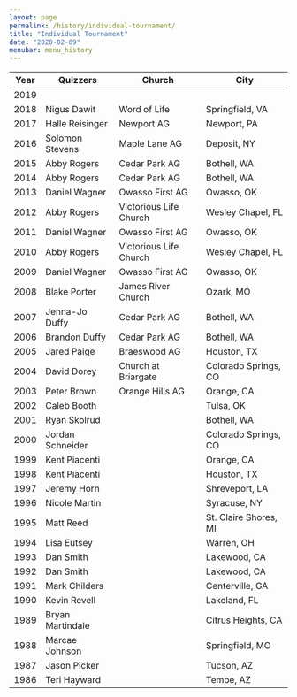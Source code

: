 ```yaml
---
layout: page
permalink: /history/individual-tournament/
title: "Individual Tournament"
date: "2020-02-09"
menubar: menu_history
---
```


| Year | Quizzers         | Church                 | City                  |
|------|------------------|------------------------|-----------------------|
| 2019 |                  |                        |                       |
| 2018 | Nigus Dawit      | Word of Life           | Springfield, VA       |
| 2017 | Halle Reisinger  | Newport AG             | Newport, PA           |
| 2016 | Solomon Stevens  | Maple Lane AG          | Deposit, NY           |
| 2015 | Abby Rogers      | Cedar Park AG          | Bothell, WA           |
| 2014 | Abby Rogers      | Cedar Park AG          | Bothell, WA           |
| 2013 | Daniel Wagner    | Owasso First AG        | Owasso, OK            |
| 2012 | Abby Rogers      | Victorious Life Church | Wesley Chapel, FL     |
| 2011 | Daniel Wagner    | Owasso First AG        | Owasso, OK            |
| 2010 | Abby Rogers      | Victorious Life Church | Wesley Chapel, FL     |
| 2009 | Daniel Wagner    | Owasso First AG        | Owasso, OK            |
| 2008 | Blake Porter     | James River Church     | Ozark, MO             |
| 2007 | Jenna-Jo Duffy   | Cedar Park AG          | Bothell, WA           |
| 2006 | Brandon Duffy    | Cedar Park AG          | Bothell, WA           |
| 2005 | Jared Paige      | Braeswood AG           | Houston, TX           |
| 2004 | David Dorey      | Church at Briargate    | Colorado Springs, CO  |
| 2003 | Peter Brown      | Orange Hills AG        | Orange, CA            |
| 2002 | Caleb Booth      |                        | Tulsa, OK             |
| 2001 | Ryan Skolrud     |                        | Bothell, WA           |
| 2000 | Jordan Schneider |                        | Colorado Springs, CO  |
| 1999 | Kent Piacenti    |                        | Orange, CA            |
| 1998 | Kent Piacenti    |                        | Houston, TX           |
| 1997 | Jeremy Horn      |                        | Shreveport, LA        |
| 1996 | Nicole Martin    |                        | Syracuse, NY          |
| 1995 | Matt Reed        |                        | St. Claire Shores, MI |
| 1994 | Lisa Eutsey      |                        | Warren, OH            |
| 1993 | Dan Smith        |                        | Lakewood, CA          |
| 1992 | Dan Smith        |                        | Lakewood, CA          |
| 1991 | Mark Childers    |                        | Centerville, GA       |
| 1990 | Kevin Revell     |                        | Lakeland, FL          |
| 1989 | Bryan Martindale |                        | Citrus Heights, CA    |
| 1988 | Marcae Johnson   |                        | Springfield, MO       |
| 1987 | Jason Picker     |                        | Tucson, AZ            |
| 1986 | Teri Hayward     |                        | Tempe, AZ             |

